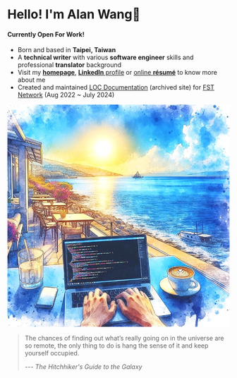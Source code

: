 # Hello! I'm Alan Wang👋

#### Currently Open For Work!

- Born and based in **Taipei, Taiwan**
- A **technical writer** with various **software engineer** skills and professional **translator** background
- Visit my [**homepage**](https://alankrantas.github.io/), [**LinkedIn** profile](https://www.linkedin.com/in/alankrantas/) or [online **résumé**](https://www.cakeresume.com/krantas) to know more about me
- Created and maintained [LOC Documentation](https://loc-documentation.vercel.app/) (archived site) for [FST Network](https://www.fst.network/) (Aug 2022 ~ July 2024)

![profile](profile.jpg)

> The chances of finding out what’s really going on in the universe are so remote, the only thing to do is hang the sense of it and keep yourself occupied.
> 
> --- _The Hitchhiker's Guide to the Galaxy_
